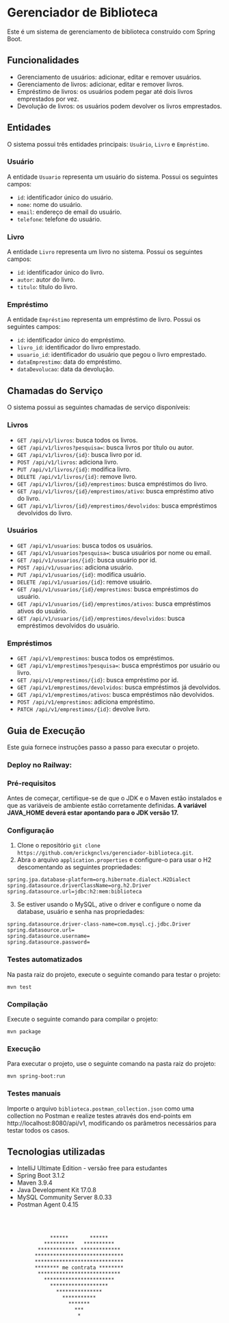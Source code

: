 # Gerenciador de Biblioteca

Este é um sistema de gerenciamento de biblioteca construído com Spring Boot.

## Funcionalidades

- Gerenciamento de usuários: adicionar, editar e remover usuários.
- Gerenciamento de livros: adicionar, editar e remover livros.
- Empréstimo de livros: os usuários podem pegar até dois livros emprestados por vez.
- Devolução de livros: os usuários podem devolver os livros emprestados.

## Entidades

O sistema possui três entidades principais: `Usuário`, `Livro` e `Empréstimo`.

### Usuário

A entidade `Usuario` representa um usuário do sistema. Possui os seguintes campos:
- `id`: identificador único do usuário.
- `nome`: nome do usuário.
- `email`: endereço de email do usuário.
- `telefone`: telefone do usuário.

### Livro

A entidade `Livro` representa um livro no sistema. Possui os seguintes campos:
- `id`: identificador único do livro.
- `autor`: autor do livro.
- `titulo`: título do livro.

### Empréstimo

A entidade `Empréstimo` representa um empréstimo de livro. Possui os seguintes campos:
- `id`: identificador único do empréstimo.
- `livro_id`: identificador do livro emprestado.
- `usuario_id`: identificador do usuário que pegou o livro emprestado.
- `dataEmprestimo`: data do empréstimo.
- `dataDevolucao`: data da devolução.

## Chamadas do Serviço

O sistema possui as seguintes chamadas de serviço disponíveis:

### Livros
- `GET /api/v1/livros`: busca todos os livros.
- `GET /api/v1/livros?pesquisa=`: busca livros por título ou autor.
- `GET /api/v1/livros/{id}`: busca livro por id.
- `POST /api/v1/livros`: adiciona livro.
- `PUT /api/v1/livros/{id}`: modifica livro.
- `DELETE /api/v1/livros/{id}`: remove livro.
- `GET /api/v1/livros/{id}/emprestimos`: busca empréstimos do livro.
- `GET /api/v1/livros/{id}/emprestimos/ativo`: busca empréstimo ativo do livro.
- `GET /api/v1/livros/{id}/emprestimos/devolvidos`: busca empréstimos devolvidos do livro.

### Usuários
- `GET /api/v1/usuarios`: busca todos os usuários.
- `GET /api/v1/usuarios?pesquisa=`: busca usuários por nome ou email.
- `GET /api/v1/usuarios/{id}`: busca usuário por id.
- `POST /api/v1/usuarios`: adiciona usuário.
- `PUT /api/v1/usuarios/{id}`: modifica usuário.
- `DELETE /api/v1/usuarios/{id}`: remove usuário.
- `GET /api/v1/usuarios/{id}/emprestimos`: busca empréstimos do usuário.
- `GET /api/v1/usuarios/{id}/emprestimos/ativos`: busca empréstimos ativos do usuário.
- `GET /api/v1/usuarios/{id}/emprestimos/devolvidos`: busca empréstimos devolvidos do usuário.

### Empréstimos
- `GET /api/v1/emprestimos`: busca todos os empréstimos.
- `GET /api/v1/emprestimos?pesquisa=`: busca empréstimos por usuário ou livro.
- `GET /api/v1/emprestimos/{id}`: busca empréstimo por id.
- `GET /api/v1/emprestimos/devolvidos`: busca empréstimos já devolvidos.
- `GET /api/v1/emprestimos/ativos`: busca empréstimos não devolvidos.
- `POST /api/v1/emprestimos`: adiciona empréstimo.
- `PATCH /api/v1/emprestimos/{id}`: devolve livro.

## Guia de Execução

Este guia fornece instruções passo a passo para executar o projeto.

### Deploy no Railway:


### Pré-requisitos

Antes de começar, certifique-se de que o JDK e o Maven estão instalados e que as variáveis de ambiente estão corretamente definidas.
<strong>A variável JAVA_HOME deverá estar apontando para o JDK versão 17.</strong>

### Configuração

1. Clone o repositório `git clone https://github.com/erickgnclvs/gerenciador-biblioteca.git`.
2. Abra o arquivo `application.properties` e configure-o para usar o H2 descomentando as seguintes propriedades:
```properties
spring.jpa.database-platform=org.hibernate.dialect.H2Dialect
spring.datasource.driverClassName=org.h2.Driver
spring.datasource.url=jdbc:h2:mem:biblioteca
```
3. Se estiver usando o MySQL, ative o driver e configure o nome da database, usuário e senha nas propriedades:
```properties
spring.datasource.driver-class-name=com.mysql.cj.jdbc.Driver
spring.datasource.url=
spring.datasource.username=
spring.datasource.password=
```

### Testes automatizados

Na pasta raiz do projeto, execute o seguinte comando para testar o projeto:

```
mvn test
```

### Compilação

Execute o seguinte comando para compilar o projeto:

```
mvn package
```

### Execução

Para executar o projeto, use o seguinte comando na pasta raiz do projeto:

```
mvn spring-boot:run
```

### Testes manuais

Importe o arquivo `biblioteca.postman_collection.json` como uma collection no Postman e realize testes através dos end-points em http://localhost:8080/api/v1, modificando os parâmetros necessários para testar todos os casos.

## Tecnologias utilizadas

- IntelliJ Ultimate Edition - versão free para estudantes
- Spring Boot 3.1.2
- Maven 3.9.4
- Java Development Kit 17.0.8
- MySQL Community Server 8.0.33
- Postman Agent 0.4.15

<br><br>

````
              ******       ******
            **********   **********
          ************* *************
         *****************************
         *****************************
         ******** me contrata ********
          ***************************
            ***********************
              *******************
                ***************
                  ***********
                    *******
                      ***
                       *
